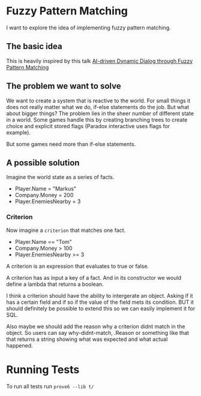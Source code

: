 # Fuzzy Pattern Matching

I want to explore the idea of implementing fuzzy pattern matching.

## The basic idea

This is heavily inspired by this talk [AI-driven Dynamic Dialog through Fuzzy Pattern Matching](https://www.youtube.com/watch?v=tAbBID3N64A&t)

## The problem we want to solve

We want to create a system that is reactive to the world. For small things it does not really matter what we do, if-else statements do the job. But what about bigger things? The problem lies in the sheer number of different state in a world. Some games handle this by creating branching trees to create choice and explicit stored flags (Paradox interactive uses flags for example).

But some games need more than if-else statements.

## A possible solution

Imagine the world state as a series of facts.

- Player.Name = "Markus"
- Company.Money = 200
- Player.EnemiesNearby = 3

### Criterion

Now imagine a `criterion` that matches one fact.

- Player.Name == "Tom"
- Company.Money > 100
- Player.EnemiesNearby >= 3

A criterion is an expression that evaluates to true or false.

A criterion has as input a key of a fact. And in its constructor we would define a lambda that returns a boolean.

I think a criterion should have the ability to intergerate an object. Asking if it has a certain field and if so if the value of the field mets its condition. BUT it should definitely be possible to extend this so we can easily implement it for SQL.

Also maybe we should add the reason why a criterion didnt match in the object. So users can say why-didnt-match, .Reason or something like that that returns a string showing what was expected and what actual happened.

# Running Tests

To run all tests run `prove6 --lib t/`

